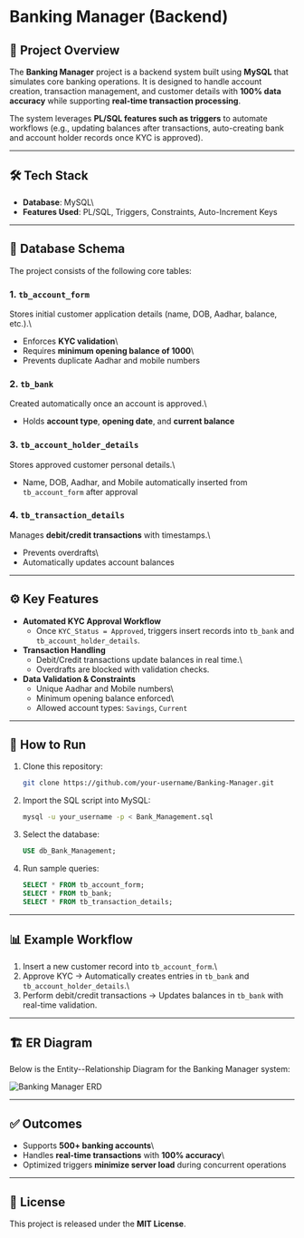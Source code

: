 # Banking Manager (Backend)

## 📌 Project Overview

The **Banking Manager** project is a backend system built using
**MySQL** that simulates core banking operations. It is designed to
handle account creation, transaction management, and customer details
with **100% data accuracy** while supporting **real-time transaction
processing**.

The system leverages **PL/SQL features such as triggers** to automate
workflows (e.g., updating balances after transactions, auto-creating
bank and account holder records once KYC is approved).

------------------------------------------------------------------------

## 🛠 Tech Stack

-   **Database**: MySQL\
-   **Features Used**: PL/SQL, Triggers, Constraints, Auto-Increment
    Keys

------------------------------------------------------------------------

## 📂 Database Schema

The project consists of the following core tables:

### 1. `tb_account_form`

Stores initial customer application details (name, DOB, Aadhar, balance,
etc.).\
- Enforces **KYC validation**\
- Requires **minimum opening balance of 1000**\
- Prevents duplicate Aadhar and mobile numbers

### 2. `tb_bank`

Created automatically once an account is approved.\
- Holds **account type**, **opening date**, and **current balance**

### 3. `tb_account_holder_details`

Stores approved customer personal details.\
- Name, DOB, Aadhar, and Mobile automatically inserted from
`tb_account_form` after approval

### 4. `tb_transaction_details`

Manages **debit/credit transactions** with timestamps.\
- Prevents overdrafts\
- Automatically updates account balances

------------------------------------------------------------------------

## ⚙️ Key Features

-   **Automated KYC Approval Workflow**
    -   Once `KYC_Status = Approved`, triggers insert records into
        `tb_bank` and `tb_account_holder_details`.
-   **Transaction Handling**
    -   Debit/Credit transactions update balances in real time.\
    -   Overdrafts are blocked with validation checks.
-   **Data Validation & Constraints**
    -   Unique Aadhar and Mobile numbers\
    -   Minimum opening balance enforced\
    -   Allowed account types: `Savings`, `Current`

------------------------------------------------------------------------

## 🚀 How to Run

1.  Clone this repository:

    ``` bash
    git clone https://github.com/your-username/Banking-Manager.git
    ```

2.  Import the SQL script into MySQL:

    ``` bash
    mysql -u your_username -p < Bank_Management.sql
    ```

3.  Select the database:

    ``` sql
    USE db_Bank_Management;
    ```

4.  Run sample queries:

    ``` sql
    SELECT * FROM tb_account_form;
    SELECT * FROM tb_bank;
    SELECT * FROM tb_transaction_details;
    ```

------------------------------------------------------------------------

## 📊 Example Workflow

1.  Insert a new customer record into `tb_account_form`.\
2.  Approve KYC → Automatically creates entries in `tb_bank` and
    `tb_account_holder_details`.\
3.  Perform debit/credit transactions → Updates balances in `tb_bank`
    with real-time validation.

------------------------------------------------------------------------

## 🏗 ER Diagram

Below is the Entity--Relationship Diagram for the Banking Manager
system:

![Banking Manager ERD](Banking_Manager_ERD.png)

------------------------------------------------------------------------

## ✅ Outcomes

-   Supports **500+ banking accounts**\
-   Handles **real-time transactions** with **100% accuracy**\
-   Optimized triggers **minimize server load** during concurrent
    operations

------------------------------------------------------------------------

## 📄 License

This project is released under the **MIT License**.
